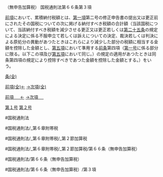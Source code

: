 （無申告加算税）
国税通則法第６６条第３項

[前項](国税通則法＿＿＿＿＿第６６条第２項)において、累積納付税額とは、[第一項](国税通則法＿＿＿＿＿第６６条第１項)第二号の修正申告書の提出又は更正前にされたその国税についての次に掲げる納付すべき税額の合計額（当該国税について、当該納付すべき税額を減少させる更正又は更正若しくは[第二十五条](国税通則法＿＿＿＿＿第２５条第１項)の規定による決定に係る不服申立て若しくは訴えについての決定、裁決若しくは判決による原処分の異動があつたときはこれらにより減少した部分の税額に相当する金額を控除した金額とし、[第五項](国税通則法＿＿＿＿＿第６６条第５項)において準用する[前条](国税通則法＿＿＿＿＿第６５条第１項)第四項（[第一号](国税通則法＿＿＿＿＿第６６条第３項第１号)に係る部分に限る。以下この項及び[第五項](国税通則法＿＿＿＿＿第６６条第５項)において同じ。）の規定の適用があつたときは同条第四項の規定により控除すべきであつた金額を控除した金額とする。）をいう。

[条(全)](国税通則法＿＿＿＿＿第６６条_.md)

[前項(全)←](国税通則法＿＿＿＿＿第６６条第２項_.md)    [→次項(全)](国税通則法＿＿＿＿＿第６６条第４項_.md)

[前項 　 ←](国税通則法＿＿＿＿＿第６６条第２項.md)    [→次項 　 ](国税通則法＿＿＿＿＿第６６条第４項.md)

[第１号](国税通則法＿＿＿＿＿第６６条第３項第１号.md)  [第２号](国税通則法＿＿＿＿＿第６６条第３項第２号.md)  

#国税通則法

#国税通則法/_第６章附帯税

#国税通則法/_第６章附帯税/_第２節加算税

#国税通則法/_第６章附帯税/_第２節加算税/第６６条（無申告加算税）

#国税通則法/第６６条（無申告加算税）

#国税通則法/第６６条（無申告加算税）/第３項

